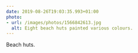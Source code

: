```yaml
---
date: 2019-08-26T19:03:35.993+01:00
photo:
- url: /images/photos/1566842613.jpg
  alt: Eight beach huts painted various colours.
---
```

Beach huts.
